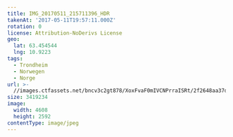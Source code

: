 ```yaml
---
title: IMG_20170511_215711396_HDR
takenAt: '2017-05-11T19:57:11.000Z'
rotation: 0
license: Attribution-NoDerivs License
geo:
  lat: 63.454544
  lng: 10.9223
tags:
  - Trondheim
  - Norwegen
  - Norge
url: >-
  //images.ctfassets.net/bncv3c2gt878/XoxFvaF0mIVCNPrraISRt/2f2648aa37d22e684a11743856002371/img_20170511_215711396_hdr_34519855861_o
size: 3419234
image:
  width: 4608
  height: 2592
contentType: image/jpeg
---
```


